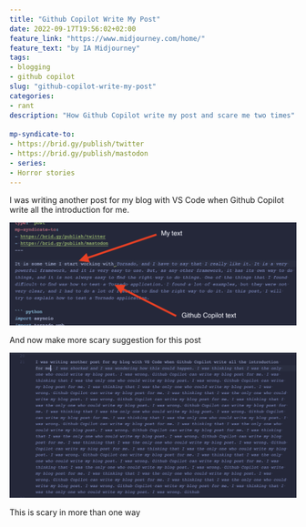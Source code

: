 ```yaml
---
title: "Github Copilot Write My Post"
date: 2022-09-17T19:56:02+02:00
feature_link: "https://www.midjourney.com/home/"
feature_text: "by IA Midjourney"
tags:
- blogging
- github copilot
slug: "github-copilot-write-my-post"
categories:
- rant
description: "How Github Copilot write my post and scare me two times"

mp-syndicate-to:
- https://brid.gy/publish/twitter
- https://brid.gy/publish/mastodon
- series:
- Horror stories
---
```


I was writing another post for my blog with VS Code when Github Copilot write all the introduction for me.

![screenshot.png](screenshot.png)

And now make more scary suggestion for this post

![featured.png](featured.png)

This is scary in more than one way

